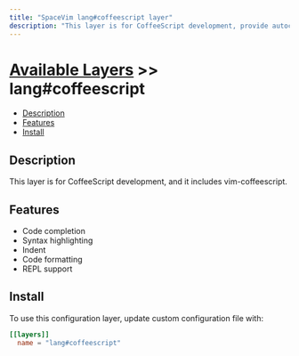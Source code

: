 ```yaml
---
title: "SpaceVim lang#coffeescript layer"
description: "This layer is for CoffeeScript development, provide autocompletion, syntax checking, code format for CoffeeScript file."
---
```


# [Available Layers](../../) >> lang#coffeescript

<!-- vim-markdown-toc GFM -->

- [Description](#description)
- [Features](#features)
- [Install](#install)

<!-- vim-markdown-toc -->

## Description

This layer is for CoffeeScript development, and it includes vim-coffeescript.

## Features

- Code completion
- Syntax highlighting
- Indent
- Code formatting
- REPL support

## Install

To use this configuration layer, update custom configuration file with:

```toml
[[layers]]
  name = "lang#coffeescript"
```
